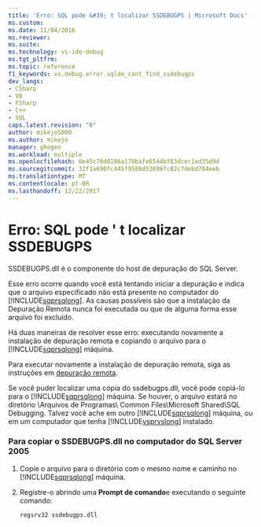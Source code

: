 ```yaml
---
title: 'Erro: SQL pode &#39; t localizar SSDEBUGPS | Microsoft Docs'
ms.custom: 
ms.date: 11/04/2016
ms.reviewer: 
ms.suite: 
ms.technology: vs-ide-debug
ms.tgt_pltfrm: 
ms.topic: reference
f1_keywords: vs.debug.error.sqlde_cant_find_ssdebugps
dev_langs:
- CSharp
- VB
- FSharp
- C++
- SQL
caps.latest.revision: "6"
author: mikejo5000
ms.author: mikejo
manager: ghogen
ms.workload: multiple
ms.openlocfilehash: 0e45c70d8186a178bafe6544bf83dcec1ed35d9d
ms.sourcegitcommit: 32f1a690fc445f9586d53698fc82c7debd784eeb
ms.translationtype: MT
ms.contentlocale: pt-BR
ms.lasthandoff: 12/22/2017
---
```

# <a name="error-sql-can39t-find-ssdebugps"></a>Erro: SQL pode &#39; t localizar SSDEBUGPS
SSDEBUGPS.dll é o componente do host de depuração do SQL Server.  
  
 Esse erro ocorre quando você está tentando iniciar a depuração e indica que o arquivo especificado não está presente no computador do [!INCLUDE[sqprsqlong](../debugger/includes/sqprsqlong_md.md)]. As causas possíveis são que a instalação da Depuração Remota nunca foi executada ou que de alguma forma esse arquivo foi excluído.  
  
 Há duas maneiras de resolver esse erro: executando novamente a instalação de depuração remota e copiando o arquivo para o [!INCLUDE[sqprsqlong](../debugger/includes/sqprsqlong_md.md)] máquina.  
  
 Para executar novamente a instalação de depuração remota, siga as instruções em [depuração remota](../debugger/remote-debugging.md).  
  
 Se você puder localizar uma cópia do ssdebugps.dll, você pode copiá-lo para o [!INCLUDE[sqprsqlong](../debugger/includes/sqprsqlong_md.md)] máquina. Se houver, o arquivo estará no diretório \Arquivos de Programas\ Common Files\Microsoft Shared\SQL Debugging. Talvez você ache em outro [!INCLUDE[sqprsqlong](../debugger/includes/sqprsqlong_md.md)] máquina, ou em um computador que tenha [!INCLUDE[vsprvslong](../code-quality/includes/vsprvslong_md.md)] instalado.  
  
### <a name="to-copy-ssdebugpsdll-onto-the-sql-server-2005-machine"></a>Para copiar o SSDEBUGPS.dll no computador do SQL Server 2005  
  
1.  Copie o arquivo para o diretório com o mesmo nome e caminho no [!INCLUDE[sqprsqlong](../debugger/includes/sqprsqlong_md.md)] máquina.  
  
2.  Registre-o abrindo uma **Prompt de comando**e executando o seguinte comando:  
  
    ```  
    regsrv32 ssdebugps.dll  
    ```